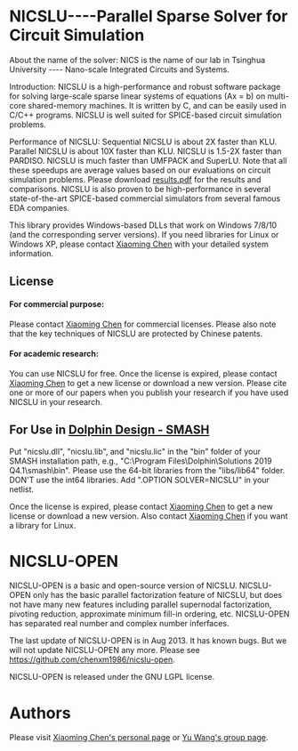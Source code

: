 NICSLU----Parallel Sparse Solver for Circuit Simulation
============
About the name of the solver: NICS is the name of our lab in Tsinghua University ---- Nano-scale Integrated Circuits and Systems.

Introduction: NICSLU is a high-performance and robust software package for solving large-scale sparse linear systems of equations (Ax = b) on multi-core shared-memory machines. It is written by C, and can be easily used in C/C++ programs. NICSLU is well suited for SPICE-based circuit simulation problems.

Performance of NICSLU: Sequential NICSLU is about 2X faster than KLU. Parallel NICSLU is about 10X faster than KLU. NICSLU is 1.5-2X faster than PARDISO. NICSLU is much faster than UMFPACK and SuperLU. Note that all these speedups are average values based on our evaluations on circuit simulation problems. Please download [results.pdf](https://github.com/chenxm1986/nicslu/blob/master/results.pdf) for the results and comparisons. NICSLU is also proven to be high-performance in several state-of-the-art SPICE-based commercial simulators from several famous EDA companies.

This library provides Windows-based DLLs that work on Windows 7/8/10 (and the corresponding server versions). If you need libraries for Linux or Windows XP, please contact [Xiaoming Chen](mailto:chenxiaoming@ict.ac.cn) with your detailed system information.


## License

#### For commercial purpose:

Please contact [Xiaoming Chen](mailto:chenxiaoming@ict.ac.cn) for commercial licenses. Please also note that the key techniques of NICSLU are protected by Chinese patents.

#### For academic research:

You can use NICSLU for free. Once the license is expired, please contact [Xiaoming Chen](mailto:chenxiaoming@ict.ac.cn) to get a new license or download a new version. Please cite one or more of our papers when you publish your research if you have used NICSLU in your research.


## For Use in [Dolphin Design - SMASH](https://support.dolphin-design.fr/index.php/eda_solutions/eda_downloads)

Put "nicslu.dll", "nicslu.lib", and "nicslu.lic" in the "bin" folder of your SMASH installation path, e.g., "C:\Program Files\Dolphin\Solutions 2019 Q4.1\smash\bin\". Please use the 64-bit libraries from the "libs/lib64" folder. DON'T use the int64 libraries. Add ".OPTION SOLVER=NICSLU" in your netlist.

Once the license is expired, please contact [Xiaoming Chen](mailto:chenxiaoming@ict.ac.cn) to get a new license or download a new version. Also contact [Xiaoming Chen](mailto:chenxiaoming@ict.ac.cn) if you want a library for Linux.

NICSLU-OPEN
============
NICSLU-OPEN is a basic and open-source version of NICSLU. NICSLU-OPEN only has the basic parallel factorization feature of NICSLU, but does not have many new features including parallel supernodal factorization, pivoting reduction, approximate minimum fill-in ordering, etc. NICSLU-OPEN has separated real number and complex number inferfaces.

The last update of NICSLU-OPEN is in Aug 2013. It has known bugs. But we will not update NICSLU-OPEN any more. Please see https://github.com/chenxm1986/nicslu-open.

NICSLU-OPEN is released under the GNU LGPL license.


Authors
============
Please visit [Xiaoming Chen's personal page](http://people.ucas.edu.cn/~chenxm) or [Yu Wang's group page](https://nicsefc.ee.tsinghua.edu.cn/).
